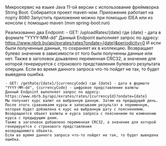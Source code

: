 Микросервис на языке Java 11-ой версии c использование фреймворка String Boot. Собирается проект maven-ном.
Приложение работает на порту 8080
Запустить приложение можно при помощью IDEA или из консоли с помощью maven (mvn spring-boot:run)


Реализованно два Endpoint:
    - GET: /uploadRates/{date} где {date} - дата в формате "YYYY-MM-dd"
    Данный Endpoint выполняет запрос по адресу: https://www.nbrb.by/api/exrates/rates?ondate={date}&periodicity=0
    И если были полученные данные, то сохраняет их в коллекцию.
    Возвращает булево значение в зависимости от того были полученны данные или нет. Также в заголовок доьавлено переменная
    CRC32, а значение для которой генерируется с строкового представления булевого результата оперции.
    Если во время данного запроса что-то пойдет не так, то будет выведена ошибка.

    - GET: /getRate/{date}/{currencyCode} где {date} - дата в формате "YYYY-MM-dd", {currencyCode} - цифровое представление валюты
    Данный Endpoint выполняет запрос по адресу: https://www.nbrb.by/api/exrates/rates/{currencyId}?ondate={date}
    Мы получает курс валют на выбранную данную. Затем на предыдущий день.
    После этого сравниваем курсы и записываем результат в переменную, которая будет добавлена к курс на выбранную дату с пояснениями.
    Возвращается объект валюты и курса запроса с пояснением по изменению курса с предыдущим днем.
    Также в заголовок добавлено переменная CRC32, а значение для которой генерируется с строкового представления
    возвращаемого объекта.
    Если во время данного запроса что-то пойдет не так, то будет выведена ошибка.


